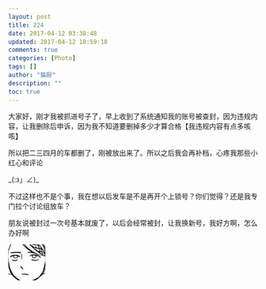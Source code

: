 ```yaml
---
layout: post
title: 224
date: 2017-04-12 03:38:48
updated: 2017-04-12 10:59:18
comments: true
categories: [Photo]
tags: []
author: "猫厨"
description: ""
toc: true
---
```


<p>大家好，刚才我被抓进号子了，早上收到了系统通知我的账号被查封，因为违规内容，让我删除后申诉，因为我不知道要删掉多少才算合格【我违规内容有点多咳咳】</p> 
<p>所以把二三四月的车都删了，刚被放出来了。所以之后我会再补档，心疼我那些小红心和评论</p> 
<p>_(:з」∠)_</p> 
<p>不过这样也不是个事，我在想以后发车是不是再开个上锁号？你们觉得？还是我专门拉个讨论组放车？</p> 
<p>朋友说被封过一次号基本就废了，以后会经常被封，让我换新号，我好方啊，怎么办好啊</p>

![](https://raw.githubusercontent.com/alicewish/meowchain247/master/img_cVZNdzJtQk9JV2RSYldlVlI2c2l3ZTlrYlBqTkxaWEFUUG5vR2E3V0NPRmhZUjVpdGdHZllRPT0.jpg)